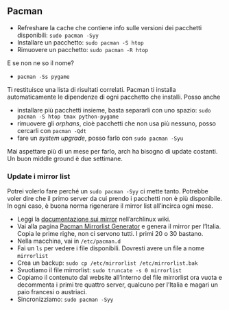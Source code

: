 ## Pacman

- Refreshare la cache che contiene info sulle versioni dei pacchetti disponibili: `sudo pacman -Syy`
- Installare un pacchetto: `sudo pacman -S htop`
- Rimuovere un pacchetto: `sudo pacman -R htop`

E se non ne so il nome? 

- `pacman -Ss pygame`

Ti restituisce una lista di risultati correlati. Pacman ti installa automaticamente le dipendenze di ogni pacchetto che installi. Posso anche 

- installare più pacchetti insieme, basta separarli con uno spazio: `sudo pacman -S htop tmax python-pygame`
- rimuovere gli *orphans*, cioè pacchetti che non usa più nessuno, posso cercarli con `pacman -Qdt`
- fare un *system upgrade*, posso farlo con `sudo pacman -Syu`

Mai aspettare più di un mese per farlo, arch ha bisogno di update costanti. Un buon middle ground è due settimane.

### Update i mirror list

Potrei volerlo fare perché un `sudo pacman -Syy` ci mette tanto. Potrebbe voler dire che il primo server da cui prendo i pacchetti non è più disponibile. In ogni caso, è buona norma rigenerare il mirror list all’incirca ogni mese. 

- Leggi la [documentazione sui mirror](https://wiki.archlinux.org/title/mirrors) nell’archlinux wiki.
- Vai alla pagina [Pacman Mirrorlist Generator](https://archlinux.org/mirrorlist/) e genera il mirror per l’Italia. Copia le prime righe, non ci servono tutti. I primi 20 o 30 bastano.
- Nella macchina, vai in `/etc/pacman.d`
- Fai un `ls` per vedere i file disponibili. Dovresti avere un file a nome `mirrorlist`
- Crea un backup: `sudo cp /etc/mirrorlist /etc/mirrorlist.bak`
- Svuotiamo il file mirrorlist: `sudo truncate -s 0 mirrorlist`
- Copiamo il contenuto dal website all’interno del file mirrorlist ora vuota e decommenta i primi tre quattro server, qualcuno per l’Italia e magari un paio francesi o austriaci.
- Sincronizziamo: `sudo pacman -Syy`